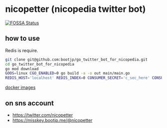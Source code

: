 # nicopetter (nicopedia twitter bot)
[![FOSSA Status](https://app.fossa.io/api/projects/git%2Bgithub.com%2Fbootjp%2Fgo_twitter_bot_for_nicopedia.svg?type=shield)](https://app.fossa.io/projects/git%2Bgithub.com%2Fbootjp%2Fgo_twitter_bot_for_nicopedia?ref=badge_shield)


## how to use 
Redis is require.

```bash
git clone git@github.com:bootjp/go_twitter_bot_for_nicopedia.git
cd go_twitter_bot_for_nicopedia
go mod download
GOOS=linux CGO_ENABLED=0 go build -a -o out main/main.go
REDIS_HOST='localhost' REDIS_INDEX=0 CONSUMER_SECRET='c_sec_here' CONSUMER_KEY='c_key_here' ACCESS_TOKEN='token_here' ACCESS_TOKEN_SECRET='token_secret_here' MISSKEY_TOKEN='missket_token_here' ./out 
```

[docker images](https://github.com/bootjp/go_twitter_bot_for_nicopedia/pkgs/container/go_twitter_bot_for_nicopedia) 


## on sns account

- https://twitter.com/nicopetter
- https://misskey.bootjp.me/@nicopetter
